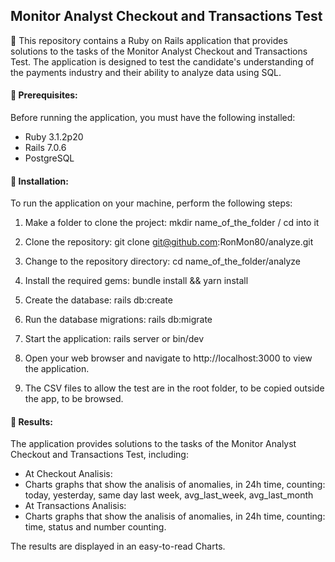 
## **Monitor Analyst Checkout and Transactions Test**

🎯 This repository contains a Ruby on Rails application that provides solutions to the tasks of the Monitor Analyst Checkout and Transactions Test. The application is designed to test the candidate's understanding of the payments industry and their ability to analyze data using SQL.

#### **🔧 Prerequisites:**
Before running the application, you must have the following installed:

- Ruby 3.1.2p20
- Rails 7.0.6
- PostgreSQL

#### **🔧 Installation:**
To run the application on your machine, perform the following steps:

1. Make a folder to clone the project:
mkdir name_of_the_folder / cd into it
2. Clone the repository:
git clone git@github.com:RonMon80/analyze.git
3. Change to the repository directory:
cd name_of_the_folder/analyze
4. Install the required gems:
bundle install && yarn install
5. Create the database:
rails db:create
6. Run the database migrations:
rails db:migrate
7. Start the application:
rails server or bin/dev

8. Open your web browser and navigate to http://localhost:3000 to view the application.

9. The CSV files to allow the test are in the root folder, to be copied outside the app, to be browsed.

#### **🔧 Results:**
The application provides solutions to the tasks of the Monitor Analyst Checkout and Transactions Test, including:

- At Checkout Analisis:
- Charts graphs that show the analisis of anomalies, in 24h time, counting: today, yesterday, same day last week, avg_last_week, avg_last_month
- At Transactions Analisis:
- Charts graphs that show the analisis of anomalies, in 24h time, counting: time, status and number counting.

The results are displayed in an easy-to-read Charts.
